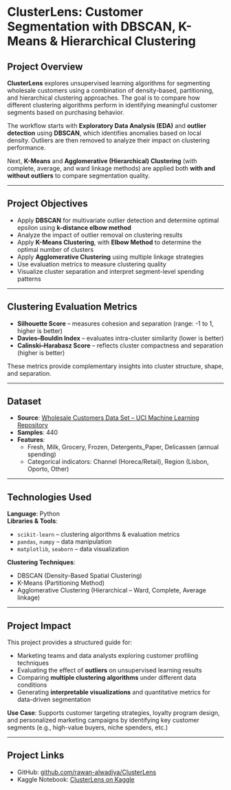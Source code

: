 # ClusterLens: Customer Segmentation with DBSCAN, K-Means & Hierarchical Clustering

## Project Overview
**ClusterLens** explores unsupervised learning algorithms for segmenting wholesale customers using a combination of density-based, partitioning, and hierarchical clustering approaches. The goal is to compare how different clustering algorithms perform in identifying meaningful customer segments based on purchasing behavior.

The workflow starts with **Exploratory Data Analysis (EDA)** and **outlier detection** using **DBSCAN**, which identifies anomalies based on local density. Outliers are then removed to analyze their impact on clustering performance.

Next, **K-Means** and **Agglomerative (Hierarchical) Clustering** (with complete, average, and ward linkage methods) are applied both **with and without outliers** to compare segmentation quality.

---

## Project Objectives
- Apply **DBSCAN** for multivariate outlier detection and determine optimal epsilon using **k-distance elbow method**
- Analyze the impact of outlier removal on clustering results
- Apply **K-Means Clustering**, with **Elbow Method** to determine the optimal number of clusters
- Apply **Agglomerative Clustering** using multiple linkage strategies
- Use evaluation metrics to measure clustering quality
- Visualize cluster separation and interpret segment-level spending patterns

---

## Clustering Evaluation Metrics
- **Silhouette Score** – measures cohesion and separation (range: -1 to 1, higher is better)
- **Davies–Bouldin Index** – evaluates intra-cluster similarity (lower is better)
- **Calinski–Harabasz Score** – reflects cluster compactness and separation (higher is better)

These metrics provide complementary insights into cluster structure, shape, and separation.

---

## Dataset
- **Source**: [Wholesale Customers Data Set – UCI Machine Learning Repository](https://archive.ics.uci.edu/ml/datasets/wholesale+customers)
- **Samples**: 440
- **Features**:
  - Fresh, Milk, Grocery, Frozen, Detergents_Paper, Delicassen (annual spending)
  - Categorical indicators: Channel (Horeca/Retail), Region (Lisbon, Oporto, Other)

---

## Technologies Used
**Language**: Python  
**Libraries & Tools**:
- `scikit-learn` – clustering algorithms & evaluation metrics
- `pandas`, `numpy` – data manipulation
- `matplotlib`, `seaborn` – data visualization

**Clustering Techniques**:
- DBSCAN (Density-Based Spatial Clustering)
- K-Means (Partitioning Method)
- Agglomerative Clustering (Hierarchical – Ward, Complete, Average linkage)

---

## Project Impact
This project provides a structured guide for:
- Marketing teams and data analysts exploring customer profiling techniques
- Evaluating the effect of **outliers** on unsupervised learning results
- Comparing **multiple clustering algorithms** under different data conditions
- Generating **interpretable visualizations** and quantitative metrics for data-driven segmentation

**Use Case**: Supports customer targeting strategies, loyalty program design, and personalized marketing campaigns by identifying key customer segments (e.g., high-value buyers, niche spenders, etc.)

---

## Project Links
- GitHub: [github.com/rawan-alwadiya/ClusterLens](https://github.com/rawan-alwadiya/ClusterLens)
- Kaggle Notebook: [ClusterLens on Kaggle](https://www.kaggle.com/code/rawanalwadeya/clusterlens-clustering-for-customer-segmentation?scriptVersionId=252068149)

